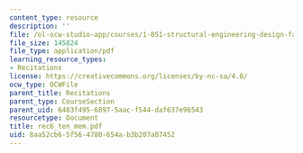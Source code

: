 ```yaml
---
content_type: resource
description: ''
file: /ol-ocw-studio-app/courses/1-051-structural-engineering-design-fall-2003/8aa52cb65f564780654ab3b207a07452_rec6_ten_mem.pdf
file_size: 145824
file_type: application/pdf
learning_resource_types:
- Recitations
license: https://creativecommons.org/licenses/by-nc-sa/4.0/
ocw_type: OCWFile
parent_title: Recitations
parent_type: CourseSection
parent_uid: 6483f495-6897-5aac-f544-daf637e96543
resourcetype: Document
title: rec6_ten_mem.pdf
uid: 8aa52cb6-5f56-4780-654a-b3b207a07452
---
```

